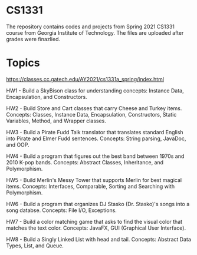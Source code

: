 # CS1331
The repository contains codes and projects from Spring 2021 CS1331 course from Georgia Institute of Technology. 
The files are uploaded after grades were finazlied. 

# Topics

https://classes.cc.gatech.edu/AY2021/cs1331a_spring/index.html

HW1 - Build a SkyBison class for understanding concepts: Instance Data, Encapsulation, and Constructors.

HW2 - Build Store and Cart classes that carry Cheese and Turkey items. Concepts: Classes, Instance Data, Encapsulation, Constructors, Static Variables, Method, and Wrapper classes.

HW3 - Build a Pirate Fudd Talk translator that translates standard English into Pirate and Elmer Fudd sentences. Concepts: String parsing, JavaDoc, and OOP. 

HW4 - Build a program that figures out the best band between 1970s and 2010 K-pop bands. Concepts: Abstract Classes, Inheritance, and Polymorphism.

HW5 - Build Merlin's Messy Tower that supports Merlin for best magical items. Concepts: Interfaces, Comparable<T>, Sorting and Searching with Polymorphism. 

HW6 - Build a program that organizes DJ Stasko (Dr. Stasko)'s songs into a song databse. Concepts: File I/O, Exceptions. 

HW7 - Build a color matching game that asks to find the visual color that matches the text color. Concepts: JavaFX, GUI (Graphical User Interface).

HW8 - Build a Singly Linked List with head and tail. Concepts: Abstract Data Types, List, and Queue. 
